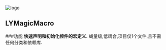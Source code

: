 ![logo](https://github.com/mogulanyang/LYMagicMacro/blob/master/sucai/magic.png)
## LYMagicMacro
###功能
**快速声明和初始化控件的宏定义.**  蝇量级,低耦合,项目仅1个文件,且不需任何分类和依赖库.
